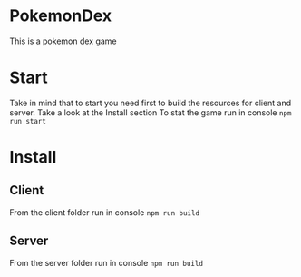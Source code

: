 # PokemonDex
This is a pokemon dex game

# Start
Take in mind that to start you need first to build the resources for client and server. Take a look at the Install section
To stat the game run in console `npm run start`



# Install
## Client
From the client folder run in console `npm run build`

## Server
From the server folder run in console `npm run build`